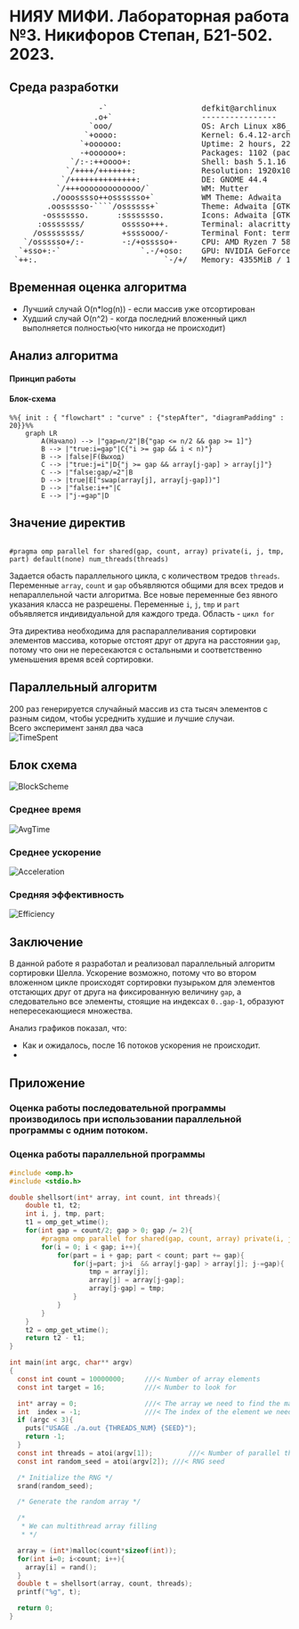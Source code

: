 # НИЯУ МИФИ. Лабораторная работа №3. Никифоров Степан, Б21-502. 2023.
## Среда разработки
<pre>
                   -`                    defkit@archlinux
                  .o+`                   ----------------
                 `ooo/                   OS: Arch Linux x86_64
                `+oooo:                  Kernel: 6.4.12-arch1-1
               `+oooooo:                 Uptime: 2 hours, 22 mins
               -+oooooo+:                Packages: 1102 (pacman)
             `/:-:++oooo+:               Shell: bash 5.1.16
            `/++++/+++++++:              Resolution: 1920x1080
           `/++++++++++++++:             DE: GNOME 44.4
          `/+++ooooooooooooo/`           WM: Mutter
         ./ooosssso++osssssso+`          WM Theme: Adwaita
        .oossssso-````/ossssss+`         Theme: Adwaita [GTK2/3]
       -osssssso.      :ssssssso.        Icons: Adwaita [GTK2/3]
      :osssssss/        osssso+++.       Terminal: alacritty
     /ossssssss/        +ssssooo/-       Terminal Font: terminal-font
   `/ossssso+/:-        -:/+osssso+-     CPU: AMD Ryzen 7 5800X (16) @ 4.200GHz
  `+sso+:-`                 `.-/+oso:    GPU: NVIDIA GeForce GTX 1060 6GB
 `++:.                           `-/+/   Memory: 4355MiB / 15902MiB
</pre>

## Временная оценка алгоритма
- Лучший случай O(n*log(n)) - если массив уже отсортирован
- Худший случай O(n^2) - когда последний вложенный цикл выполняется полностью(что никогда не происходит)

## Анализ алгоритма
#### Принцип работы

#### Блок-схема

```mermaid
%%{ init : { "flowchart" : "curve" : {"stepAfter", "diagramPadding" : 20}}%%
	graph LR
		A(Начало) --> |"gap=n/2"|B{"gap <= n/2 && gap >= 1]"}
        B --> |"true:i=gap"|C{"i >= gap && i < n)"}
        B --> |false|F(Выход)
        C --> |"true:j=i"|D{"j >= gap && array[j-gap] > array[j]"}
        C --> |"false:gap/=2"|B
        D --> |true|E["swap(array[j], array[j-gap])"]
        D --> |"false:i++"|C
        E --> |"j-=gap"|D
```


## Значение директив
<code>
#pragma omp parallel for shared(gap, count, array) private(i, j, tmp, part) default(none) num_threads(threads)
</code>

Задается обасть параллельного цикла, с количеством тредов <code>threads</code>. Переменные <code>array</code>, <code>count</code> и <code>gap</code> объявляются общими для всех тредов и непараллельной части алгоритма. Все новые переменные без явного указания класса не разрешены. Переменные <code>i</code>, <code>j</code>, <code>tmp</code> и <code>part</code> объявляется индивидуальной для каждого треда.
Область - <code>цикл for</code>

Эта директива необходима для распараллеливания сортировки элементов массива, которые отстоят друг от друга на расстоянии <code>gap</code>, потому что они не пересекаются с остальными и соответственно уменьшения время всей сортировки.


## Параллельный алгоритм
200 раз генерируется случайный массив из ста тысяч элементов с разным сидом, чтобы усреднить худшие и лучшие случаи.<br>
Всего эксперимент занял два часа <br>
![TimeSpent](timing.png)<br>

## Блок схема
![BlockScheme](blocksheme.png)
### Среднее время

![AvgTime](AVG_time.png)

### Среднее ускорение
![Acceleration](acceleration.png)
### Средняя эффективность

![Efficiency](efficiency.png)

## Заключение
В данной работе я разработал и реализовал параллельный алгоритм сортировки Шелла. Ускорение возможно, потому что во втором вложенном цикле происходят сортировки пузырьком для элементов отстающих друг от друга на фиксированную величину <code>gap</code>, а следовательно все элементы, стоящие на индексах <code>0..gap-1</code>, образуют непересекающиеся множества.

Анализ графиков показал, что:
- Как и ожидалось, после 16 потоков ускорения не происходит.
- 


## Приложение
### Оценка работы последовательной программы производилось при использовании параллельной программы с одним потоком.
### Оценка работы параллельной программы

```c
#include <omp.h>
#include <stdio.h>

double shellsort(int* array, int count, int threads){
    double t1, t2;
    int i, j, tmp, part;
    t1 = omp_get_wtime();
    for(int gap = count/2; gap > 0; gap /= 2){
        #pragma omp parallel for shared(gap, count, array) private(i, j, tmp, part) default(none) num_threads(threads)
        for(i = 0; i < gap; i++){
            for(part = i + gap; part < count; part += gap){
                for(j=part; j>i  && array[j-gap] > array[j]; j-=gap){
                    tmp = array[j];
                    array[j] = array[j-gap];
                    array[j-gap] = tmp;
                }
            }
        }
    }
    t2 = omp_get_wtime();
    return t2 - t1;
}

int main(int argc, char** argv)
{
  const int count = 10000000;     ///< Number of array elements
  const int target = 16;          ///< Number to look for

  int* array = 0;                 ///< The array we need to find the max in
  int  index = -1;                ///< The index of the element we need
  if (argc < 3){
    puts("USAGE ./a.out {THREADS_NUM} {SEED}");
    return -1;
  }
  const int threads = atoi(argv[1]);         ///< Number of parallel threads to use
  const int random_seed = atoi(argv[2]); ///< RNG seed

  /* Initialize the RNG */
  srand(random_seed);

  /* Generate the random array */

  /*
   * We can multithread array filling
   * */

  array = (int*)malloc(count*sizeof(int));
  for(int i=0; i<count; i++){ 
    array[i] = rand(); 
  }
  double t = shellsort(array, count, threads);
  printf("%g", t);

  return 0;
}
```
